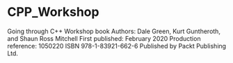 # CPP_Workshop
Going through C++ Workshop book 
Authors: Dale Green, Kurt Guntheroth, and Shaun Ross Mitchell
First published: February 2020
Production reference: 1050220
ISBN 978-1-83921-662-6
Published by Packt Publishing Ltd.
